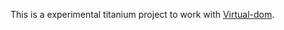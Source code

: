 This is a experimental titanium project to work with [Virtual-dom](https://github.com/Matt-Esch/virtual-dom).
